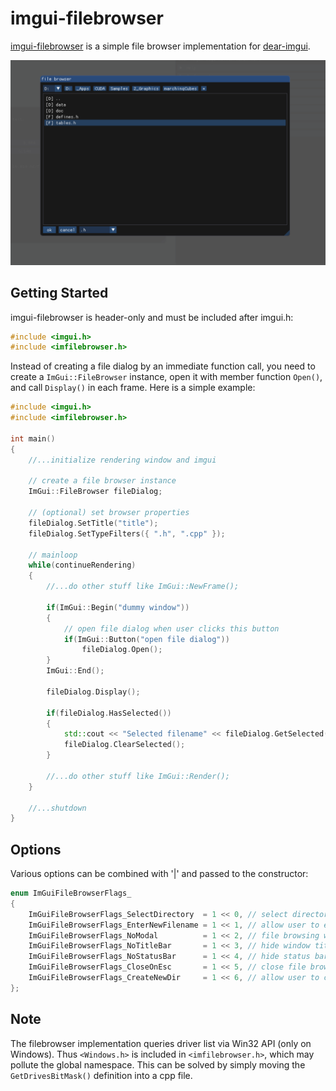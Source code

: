 # imgui-filebrowser

[imgui-filebrowser](https://github.com/AirGuanZ/imgui-filebrowser) is a simple file browser implementation for [dear-imgui](https://github.com/ocornut/imgui).

![IMG](./screenshots/0.png)

## Getting Started

imgui-filebrowser is header-only and must be included after imgui.h:

```cpp
#include <imgui.h>
#include <imfilebrowser.h>
```

Instead of creating a file dialog by an immediate function call, you need to create a `ImGui::FileBrowser` instance, open it with member function `Open()`, and call `Display()` in each frame. Here is a simple example:

```cpp
#include <imgui.h>
#include <imfilebrowser.h>

int main()
{
    //...initialize rendering window and imgui
    
    // create a file browser instance
    ImGui::FileBrowser fileDialog;
    
    // (optional) set browser properties
    fileDialog.SetTitle("title");
    fileDialog.SetTypeFilters({ ".h", ".cpp" });
    
    // mainloop
    while(continueRendering)
    {
        //...do other stuff like ImGui::NewFrame();
        
        if(ImGui::Begin("dummy window"))
        {
            // open file dialog when user clicks this button
            if(ImGui::Button("open file dialog"))
                fileDialog.Open();
        }
        ImGui::End();
        
        fileDialog.Display();
        
        if(fileDialog.HasSelected())
        {
            std::cout << "Selected filename" << fileDialog.GetSelected().string() << std::endl;
            fileDialog.ClearSelected();
        }
        
        //...do other stuff like ImGui::Render();
    }
    
    //...shutdown
}
```

## Options

Various options can be combined with '|' and passed to the constructor:

```cpp
enum ImGuiFileBrowserFlags_
{
    ImGuiFileBrowserFlags_SelectDirectory  = 1 << 0, // select directory instead of regular file
    ImGuiFileBrowserFlags_EnterNewFilename = 1 << 1, // allow user to enter new filename when selecting regular file
    ImGuiFileBrowserFlags_NoModal          = 1 << 2, // file browsing window is modal by default. specify this to use a popup window
    ImGuiFileBrowserFlags_NoTitleBar       = 1 << 3, // hide window title bar
    ImGuiFileBrowserFlags_NoStatusBar      = 1 << 4, // hide status bar at the bottom of browsing window
    ImGuiFileBrowserFlags_CloseOnEsc       = 1 << 5, // close file browser when pressing 'ESC'
    ImGuiFileBrowserFlags_CreateNewDir     = 1 << 6, // allow user to create new directory
};
```

## Note

The filebrowser implementation queries driver list via Win32 API (only on Windows). Thus `<Windows.h>` is included in `<imfilebrowser.h>`, which may pollute the global namespace. This can be solved by simply moving the `GetDrivesBitMask()` definition into a cpp file.

